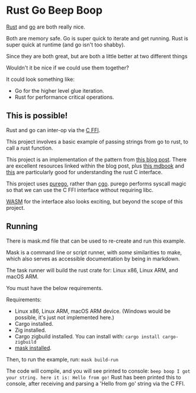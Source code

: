 # Rust Go Beep Boop

[Rust](https://www.rust-lang.org/) and [go](https://go.dev/) are both really nice.

Both are memory safe. Go is super quick to iterate and get running. Rust is super quick at runtime (and go isn't too shabby).

Since they are both great, but are both a little better at two different things

Wouldn't it be nice if we could use them together?

It could look something like:
* Go for the higher level glue iteration.
* Rust for performance critical operations.

## This is possible!
Rust and go can inter-op via the [C FFI](https://doc.rust-lang.org/nomicon/ffi.html).

This project involves a basic example of passing strings from go to rust, to call a rust function.

This project is an implementation of the pattern from [this blog post](https://blog.arcjet.com/calling-rust-ffi-libraries-from-go/). There are excellent resources linked within the blog post, plus [this mdbook](https://github.com/Michael-F-Bryan/rust-ffi-guide) and [this](https://github.com/thebracket/RustNations2025) are particularly good for understanding the rust C interface.

This project uses [purego](https://github.com/ebitengine/purego), rather than [cgo](https://go.dev/wiki/cgo). purego performs syscall magic so that we can use the C FFI interface without requiring libc.

[WASM](https://blog.arcjet.com/webassembly-on-the-server-compiling-rust-to-wasm-and-executing-it-from-go/) for the interface also looks exciting, but beyond the scope of this project.

## Running
There is mask.md file that can be used to re-create and run this example.

Mask is a command line or script runner, with *some* similarities to make, which also serves as accessible documentation by being in markdown.

The task runner will build the rust crate for: Linux x86, Linux ARM, and macOS ARM.

You must have the below requirements.

Requirements:
* Linux x86, Linux ARM, macOS ARM device. (Windows would be possible, it's just not implemented here.)
* Cargo installed.
* Zig installed.
* Cargo zigbuild installed. You can install with: `cargo install cargo-zigbuild`
* [mask installed](https://github.com/jacobdeichert/mask#installation).

Then, to run the example, run:
`mask build-run`

The code will compile, and you will see printed to console:
`beep boop I got your string. here it is: Hello from go!`
Rust has been printed this to console, after receiving and parsing a 'Hello from go' string via the C FFI. 


